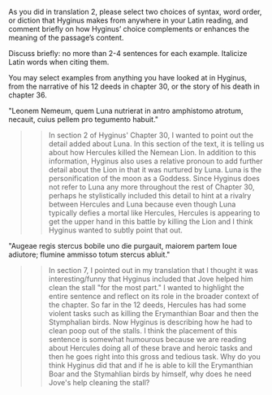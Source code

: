 As you did in translation 2, please select two choices of syntax, word order, or diction that Hyginus makes from anywhere in your Latin reading, and comment briefly on how Hyginus’ choice complements or enhances the meaning of the passage’s content.

Discuss briefly: no more than 2-4 sentences for each example. Italicize Latin words when citing them.

You may select examples from anything you have looked at in Hyginus, from the narrative of his 12 deeds in chapter 30, or the story of his death in chapter 36.

"Leonem Nemeum, quem Luna nutrierat in antro amphistomo atrotum, necauit, cuius pellem pro tegumento habuit."

>>In section 2 of Hyginus' Chapter 30, I wanted to point out the detail added about Luna. In this section of the text, it is telling us about how Hercules killed the Nemean Lion. In addition to this information, Hyginus also uses a relative pronoun to add further detail about the Lion in that it was nurtured by Luna. Luna is the personification of the moon as a Goddess. Since Hyginus does not refer to Luna any more throughout the rest of Chapter 30, perhaps he stylistically included this detail to hint at a rivalry between Hercules and Luna because even though Luna typically defies a mortal like Hercules, Hercules is appearing to get the upper hand in this battle by killing the Lion and I think Hyginus wanted to subtly point that out.


"Augeae regis stercus bobile uno die purgauit, maiorem partem Ioue adiutore; flumine ammisso totum stercus abluit."

>>In section 7, I pointed out in my translation that I thought it was interesting/funny that Hyginus included that Jove helped him clean the stall "for the most part." I wanted to highlight the entire sentence and reflect on its role in the broader context of the chapter. So far in the 12 deeds, Hercules has had some violent tasks such as killing the Erymanthian Boar and then the Stymphalian birds. Now Hyginus is describing how he had to clean poop out of the stalls. I think the placement of this sentence is somewhat humourous because we are reading about Hercules doing all of these brave and heroic tasks and then he goes right into this gross and tedious task. Why do you think Hyginus did that and if he is able to kill the Erymanthian Boar and the Stymahlian birds by himself, why does he need Jove's help cleaning the stall?

